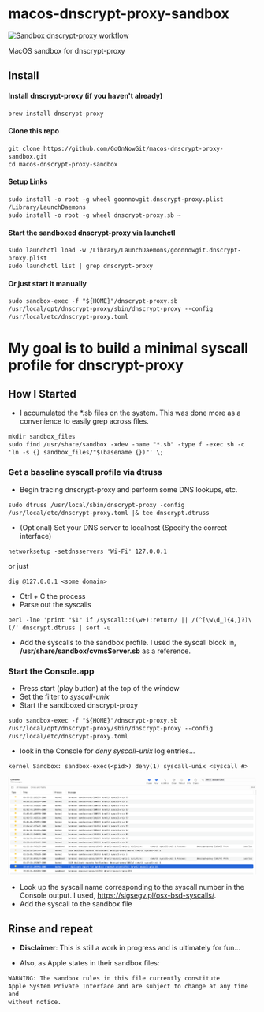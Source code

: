 # macos-dnscrypt-proxy-sandbox
[![Sandbox dnscrypt-proxy workflow](https://github.com/GoOnNowGit/macos-dnscrypt-proxy-sandbox/actions/workflows/main.yml/badge.svg)](https://github.com/GoOnNowGit/macos-dnscrypt-proxy-sandbox/actions/workflows/main.yml)

MacOS sandbox for dnscrypt-proxy
## Install
#### Install dnscrypt-proxy (if you haven't already)
```
brew install dnscrypt-proxy
```
#### Clone this repo
```
git clone https://github.com/GoOnNowGit/macos-dnscrypt-proxy-sandbox.git
cd macos-dnscrypt-proxy-sandbox
```
#### Setup Links
```
sudo install -o root -g wheel goonnowgit.dnscrypt-proxy.plist /Library/LaunchDaemons
sudo install -o root -g wheel dnscrypt-proxy.sb ~
```
#### Start the sandboxed dnscrypt-proxy via launchctl
```
sudo launchctl load -w /Library/LaunchDaemons/goonnowgit.dnscrypt-proxy.plist
sudo launchctl list | grep dnscrypt-proxy
```
#### Or just start it manually
```
sudo sandbox-exec -f "${HOME}"/dnscrypt-proxy.sb /usr/local/opt/dnscrypt-proxy/sbin/dnscrypt-proxy --config /usr/local/etc/dnscrypt-proxy.toml
```

# My goal is to build a minimal syscall profile for dnscrypt-proxy
## How I Started
* I accumulated the *.sb files on the system.  This was done more as a convenience to easily grep across files.
```
mkdir sandbox_files
sudo find /usr/share/sandbox -xdev -name "*.sb" -type f -exec sh -c 'ln -s {} sandbox_files/"$(basename {})"' \;
```

### Get a baseline syscall profile via dtruss
* Begin tracing dnscrypt-proxy and perform some DNS lookups, etc.
```
sudo dtruss /usr/local/sbin/dnscrypt-proxy -config /usr/local/etc/dnscrypt-proxy.toml |& tee dnscrypt.dtruss
```
* (Optional) Set your DNS server to localhost (Specify the correct interface)
```
networksetup -setdnsservers 'Wi-Fi' 127.0.0.1
```
or just
```
dig @127.0.0.1 <some domain>
```

* Ctrl + C the process
* Parse out the syscalls
```
perl -lne 'print "$1" if /syscall::(\w+):return/ || /(^[\w\d_]{4,}?)\(/' dnscrypt.dtruss | sort -u
```
* Add the syscalls to the sandbox profile. I used the syscall block in, **/usr/share/sandbox/cvmsServer.sb** as a reference.

### Start the Console.app
* Press start (play button) at the top of the window
* Set the filter to *syscall-unix*
* Start the sandboxed dnscrypt-proxy
```
sudo sandbox-exec -f "${HOME}"/dnscrypt-proxy.sb /usr/local/opt/dnscrypt-proxy/sbin/dnscrypt-proxy --config /usr/local/etc/dnscrypt-proxy.toml
```
* look in the Console for *deny syscall-unix* log entries...
```
kernel Sandbox: sandbox-exec(<pid>) deny(1) syscall-unix <syscall #>
```
![image](Console.png)

* Look up the syscall name corresponding to the syscall number in the Console output.  I used, https://sigsegv.pl/osx-bsd-syscalls/.
* Add the syscall to the sandbox file

## Rinse and repeat

* **Disclaimer**: This is still a work in progress and is ultimately for fun...

* Also, as Apple states in their sandbox files:
```
WARNING: The sandbox rules in this file currently constitute
Apple System Private Interface and are subject to change at any time and
without notice.
```
